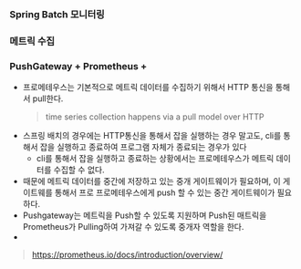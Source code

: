 
### Spring Batch 모니터링

### 메트릭 수집

### PushGateway + Prometheus + 
- 프로메테우스는 기본적으로 메트릭 데이터를 수집하기 위해서 HTTP 통신을 통해서 pull한다.
    > time series collection happens via a pull model over HTTP
- 스프링 배치의 경우에는 HTTP통신을 통해서 잡을 실행하는 경우 말고도, cli를 통해서 잡을 실행하고 종료하여 프로그램 자체가 종료되는 경우가 있다
  - cli를 통해서 잡을 실행하고 종료하는 상황에서는 프로메테우스가 메트릭 데이터를 수집할 수 없다.
- 때문에 메트릭 데이터를 중간에 저장하고 있는 중개 게이트웨이가 필요하며, 이 게이트웨를 통해서 프로 프로메테우스에게 push 할 수 있는 중간 게이트웨이가 필요하다.
- Pushgateway는 메트릭을 Push할 수 있도록 지원하며 Push된 매트릭을 Prometheus가 Pulling하여 가져갈 수 있도록 중개자 역할을 한다.
- 

> https://prometheus.io/docs/introduction/overview/